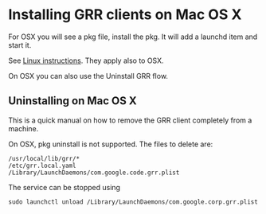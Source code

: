 # Installing GRR clients on Mac OS X

For OSX you will see a pkg file, install the pkg. It will add a
launchd item and start it.

See [Linux instructions](on-linux.md). They apply also to OSX.

On OSX you can also use the Uninstall GRR flow.

## Uninstalling on Mac OS X

This is a quick manual on how to remove the GRR client completely from a machine.

On OSX, pkg uninstall is not supported. The files to delete are:

```docker
/usr/local/lib/grr/*
/etc/grr.local.yaml
/Library/LaunchDaemons/com.google.code.grr.plist
```

The service can be stopped using

```docker
sudo launchctl unload /Library/LaunchDaemons/com.google.corp.grr.plist
```
